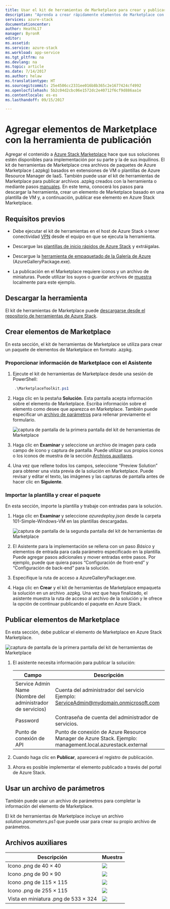 ```yaml
---
title: Usar el kit de herramientas de Marketplace para crear y publicar elementos de Marketplace | Microsoft Docs
description: "Aprenda a crear rápidamente elementos de Marketplace con el kit de herramientas de publicación"
services: azure-stack
documentationcenter: 
author: HeathL17
manager: ByronR
editor: 
ms.assetid: 
ms.service: azure-stack
ms.workload: app-service
ms.tgt_pltfrm: na
ms.devlang: na
ms.topic: article
ms.date: 7/14/2017
ms.author: helaw
ms.translationtype: HT
ms.sourcegitcommit: 25e4506cc2331ee016b8b365c2e1677424cf4992
ms.openlocfilehash: 5b2c04d2cbc06e1572dc2e40712f6cf9d886aa1e
ms.contentlocale: es-es
ms.lasthandoff: 09/15/2017

---
```


#  <a name="add-marketplace-items-using-publishing-tool"></a>Agregar elementos de Marketplace con la herramienta de publicación
Agregar el contenido a [Azure Stack Marketplace](azure-stack-marketplace.md) hace que sus soluciones estén disponibles para implementación por su parte y la de sus inquilinos.  El kit de herramientas de Marketplace crea archivos de paquetes de Azure Marketplace (.azpkg) basados en extensiones de VM o plantillas de Azure Resource Manager de IaaS.  También puede usar el kit de herramientas de Marketplace para publicar archivos .azpkg creados con la herramienta o mediante pasos [manuales](azure-stack-create-and-publish-marketplace-item.md).  En este tema, conocerá los pasos para descargar la herramienta, crear un elemento de Marketplace basado en una plantilla de VM y, a continuación, publicar ese elemento en Azure Stack Marketplace.     


## <a name="prerequisites"></a>Requisitos previos
 - Debe ejecutar el kit de herramientas en el host de Azure Stack o tener conectividad [VPN](azure-stack-connect-azure-stack.md#connect-to-azure-stack-with-vpn) desde el equipo en que se ejecuta la herramienta.

 - Descargue las [plantillas de inicio rápidos de Azure Stack](https://github.com/Azure/AzureStack-QuickStart-Templates/archive/master.zip) y extráigalas.

 - Descargue la [herramienta de empaquetado de la Galería de Azure](http://aka.ms/azurestackmarketplaceitem) (AzureGalleryPackage.exe). 

 - La publicación en el Marketplace requiere iconos y un archivo de miniaturas.  Puede utilizar los suyos o guardar archivos de [muestra](azure-stack-marketplace-publisher.md#support-files) localmente para este ejemplo.

## <a name="download-the-tool"></a>Descargar la herramienta
El kit de herramientas de Marketplace puede [descargarse desde el repositorio de herramientas de Azure Stack](azure-stack-powershell-download.md).


##  <a name="create-marketplace-items"></a>Crear elementos de Marketplace
En esta sección, el kit de herramientas de Marketplace se utiliza para crear un paquete de elementos de Marketplace en formato .azpkg.  

### <a name="provide-marketplace-information-with-wizard"></a>Proporcionar información de Marketplace con el Asistente
1. Ejecute el kit de herramientas de Marketplace desde una sesión de PowerShell:
```PowerShell
    .\MarketplaceToolkit.ps1
```

2. Haga clic en la pestaña **Solución**.  Esta pantalla acepta información sobre el elemento de Marketplace. Escriba información sobre el elemento como desee que aparezca en Marketplace.  También puede especificar un [archivo de parámetros](azure-stack-marketplace-publisher.md#use-a-parameters-file) para rellenar previamente el formulario.  
    
    ![captura de pantalla de la primera pantalla del kit de herramientas de Marketplace](./media/azure-stack-marketplace-publisher/image7.png)
3. Haga clic en **Examinar** y seleccione un archivo de imagen para cada campo de icono y captura de pantalla.  Puede utilizar sus propios iconos o los iconos de muestra de la sección [Archivos auxiliares](azure-stack-marketplace-publisher.md#support-files).
4. Una vez que rellene todos los campos, seleccione “Preview Solution” para obtener una vista previa de la solución en Marketplace.  Puede revisar y editar el texto, las imágenes y las capturas de pantalla antes de hacer clic en **Siguiente**.  

### <a name="import-template-and-create-package"></a>Importar la plantilla y crear el paquete
En esta sección, importe la plantilla y trabaje con entradas para la solución.

1.  Haga clic en **Examinar** y seleccione *azuredeploy.json* desde la carpeta 101-Simple-Windows-VM en las plantillas descargadas.

    ![captura de pantalla de la segunda pantalla del kit de herramientas de Marketplace](./media/azure-stack-marketplace-publisher/image8.png)
2.  El Asistente para la implementación se rellena con un paso *Básico* y elementos de entrada para cada parámetro especificado en la plantilla.  Puede agregar pasos adicionales y mover entradas entre pasos.  Por ejemplo, puede que quiera pasos “Configuración de front-end” y “Configuración de back-end” para la solución.
3.  Especifique la ruta de acceso a AzureGalleryPackager.exe.  
4.  Haga clic en **Crear** y el kit de herramientas de Marketplace empaqueta la solución en un archivo .azpkg.  Una vez que haya finalizado, el asistente muestra la ruta de acceso al archivo de la solución y le ofrece la opción de continuar publicando el paquete en Azure Stack.


## <a name="publish-marketplace-items"></a>Publicar elementos de Marketplace
En esta sección, debe publicar el elemento de Marketplace en Azure Stack Marketplace.

![captura de pantalla de la primera pantalla del kit de herramientas de Marketplace](./media/azure-stack-marketplace-publisher/image9.png)

1.  El asistente necesita información para publicar la solución:
    
    |Campo|Descripción|
    |-----|-----|
    | Service Admin Name (Nombre del administrador de servicios) | Cuenta del administrador del servicio  Ejemplo: ServiceAdmin@mydomain.onmicrosoft.com |
    | Password | Contraseña de cuenta del administrador de servicios. |
    | Punto de conexión de API | Punto de conexión de Azure Resource Manager de Azure Stack.  Ejemplo: management.local.azurestack.external |
2.  Cuando haga clic en **Publicar**, aparecerá el registro de publicación.
3.  Ahora es posible implementar el elemento publicado a través del portal de Azure Stack.


## <a name="use-a-parameters-file"></a>Usar un archivo de parámetros
También puede usar un archivo de parámetros para completar la información del elemento de Marketplace.  

El kit de herramientas de Marketplace incluye un archivo *solution.parameters.ps1* que puede usar para crear su propio archivo de parámetros.


## <a name="support-files"></a>Archivos auxiliares
| Descripción | Muestra |
| ----- | ----- |
| Icono .png de 40 × 40 | ![](./media/azure-stack-marketplace-publisher/image1.png) |
| Icono .png de 90 × 90 | ![](./media/azure-stack-marketplace-publisher/image2.png) |
| Icono .png de 115 × 115 | ![](./media/azure-stack-marketplace-publisher/image3.png) |
| Icono .png de 255 × 115 | ![](./media/azure-stack-marketplace-publisher/image4.png) |
| Vista en miniatura .png de 533 × 324 | ![](./media/azure-stack-marketplace-publisher/image5.png) |



